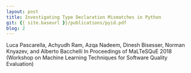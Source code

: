 ```yaml
---
layout: post
title: Investigating Type Declaration Mismatches in Python
git: {{ site.baseurl }}/publications/pyid.pdf
blog: 2
---
```


Luca Pascarella, Achyudh Ram, Azqa Nadeem, Dinesh Bisesser, Norman Knyazev, and Alberto Bacchelli
In Proceedings of MaLTeSQuE 2018 (Workshop on Machine Learning Techniques for Software Quality Evaluation)